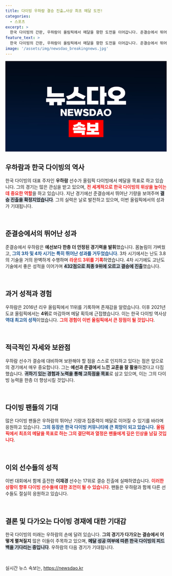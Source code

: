 ```yaml
---
title: 다이빙 우하람 결승 진출…사상 최초 메달 도전!
categories:
  - 스포츠
excerpt: >
  한국 다이빙의 간판, 우하람이 올림픽에서 메달을 향한 도전을 이어갑니다. 준결승에서 뛰어난 기량을 선보인 그는 첫 메달의 꿈을 현실로 만들 수 있을까요?
feature_text: >
  한국 다이빙의 간판, 우하람이 올림픽에서 메달을 향한 도전을 이어갑니다. 준결승에서 뛰어난 기량을 선보인 그는 첫 메달의 꿈을 현실로 만들 수 있을까요?
image: '/assets/img/newsdao_breakingnews.jpg'
---
```


<p><img src="/assets/img/newsdao_breakingnews.jpg" alt="implanttips 속보" /></p>

<h2 data-ke-size="size26">우하람과 한국 다이빙의 역사</h2>

<p data-ke-size="size16"> 한국 다이빙의 대표 주자인 <b>우하람</b> 선수가 올림픽 다이빙에서 메달을 목표로 하고 있습니다. 그의 경기는 많은 관심을 받고 있으며, <b><span style="color: #ee2323;">전 세계적으로 한국 다이빙의 위상을 높이는 데 중요한 역할</span></b>을 하고 있습니다. 지난 경기에선 준결승에서 뛰어난 기량을 보여주며 <b><span style="background-color: #21538527;">결승 진출을 확정지었습니다</span></b>. 그의 실력은 날로 발전하고 있으며, 이번 올림픽에서의 성과가 기대됩니다.</p>

<p data-ke-size="size16">&nbsp;</p>

<h2 data-ke-size="size26">준결승에서의 뛰어난 성과</h2>

<p data-ke-size="size16"> 준결승에서 우하람은 <b>예선보다 한층 더 안정된 경기력을 발휘</b>했습니다. 몸놀림이 가벼웠고, <b><span style="color: #1a5490;">그의 3차 및 4차 시기는 특히 뛰어난 성과를 거두었습니다</span></b>. 3차 시기에서는 난도 3.8의 기술을 거의 완벽하게 수행하며 <b><span style="color: #ee2323;">라운드 3위를 기록</span></b>하였습니다. 4차 시기에도 고난도 기술에서 좋은 성적을 이어가며 <b><span style="background-color: #21538527;">432점으로 최종 9위에 오르고 결승에 진출</span></b>했습니다.</p>

<p data-ke-size="size16">&nbsp;</p>

<h2 data-ke-size="size26">과거 성적과 경험</h2>

<p data-ke-size="size16"> 우하람은 2016년 리우 올림픽에서 11위를 기록하며 존재감을 알렸습니다. 이후 2021년 도쿄 올림픽에서는 <b>4위</b>로 마감하며 메달 획득에 근접했습니다. 이는 한국 다이빙 역사상 <b><span style="color: #1a5490;">역대 최고의 성적</span></b>이었습니다. <b><span style="color: #ee2323;">그의 경험이 이번 올림픽에서 큰 장점이 될 것입니다</span></b>.</p>

<p data-ke-size="size16">&nbsp;</p>

<h2 data-ke-size="size26">적극적인 자세와 보완점</h2>

<p data-ke-size="size16"> 우하람 선수가 결승에 대비하며 보완해야 할 점을 스스로 인지하고 있다는 점은 앞으로의 경기에서 매우 중요합니다. 그는 <b>예선과 준결에서 느낀 교훈을 잘 활용</b>하겠다고 다짐했습니다. <b><span style="background-color: #21538527;">귀하기 있는 경험과 노력을 통해 고득점을 목표</span></b>로 삼고 있으며, 이는 그의 다이빙 능력을 한층 더 향상시킬 것입니다.</p>

<p data-ke-size="size16">&nbsp;</p>

<h2 data-ke-size="size26">다이빙 팬들의 기대</h2>

<p data-ke-size="size16"> 많은 다이빙 팬들은 우하람의 뛰어난 기량과 집중력이 메달로 이어질 수 있기를 바라며 응원하고 있습니다. <b><span style="color: #1a5490;">그의 등장은 한국 다이빙 커뮤니티에 큰 희망이 되고 있습니다</span></b>. <b><span style="color: #ee2323;">올림픽에서 최초의 메달을 목표로 하는 그의 결단력과 열정은 팬들에게 깊은 인상을 남길 것입니다</span></b>.</p>

<p data-ke-size="size16">&nbsp;</p>

<h2 data-ke-size="size26">이외 선수들의 성적</h2>

<p data-ke-size="size16"> 이번 대회에서 함께 출전한 <b>이재경</b> 선수는 17위로 결승 진출에 실패하였습니다. <b><span style="color: #ee2323;">이러한 상황이 향후 다이빙 선수들에 대한 조언이 될 수 있습니다</span></b>. 팬들은 우하람과 함께 다른 선수들도 절실히 응원하고 있습니다.</p>

<p data-ke-size="size16">&nbsp;</p>

<h2 data-ke-size="size26">결론 및 다가오는 다이빙 경재에 대한 기대감</h2>

<p data-ke-size="size16"> 한국 다이빙의 미래는 우하람의 손에 달려 있습니다. <b>그의 경기가 다가오는 결승에서 어떻게 펼쳐질지</b> 많은 이들이 주목하고 있으며, <b><span style="background-color: #21538527;">메달 성공 여부에 따른 한국 다이빙의 피드백을 기다리는 중입니다</span></b>. 우하람의 다음 경기가 기대됩니다.</p>

<p data-ke-size="size16">&nbsp;</p>
실시간 뉴스 속보는, <a href="https://newsdao.kr" rel="dofollow">https://newsdao.kr</a>


